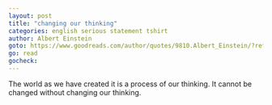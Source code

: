 ```yaml
---
layout: post
title: "changing our thinking"
categories: english serious statement tshirt
author: Albert Einstein
goto: https://www.goodreads.com/author/quotes/9810.Albert_Einstein/?ref=speak.junglestar.org
go: read
gocheck:
---
```

The world as we have created it is a process of our thinking. It cannot be changed without changing our thinking.
